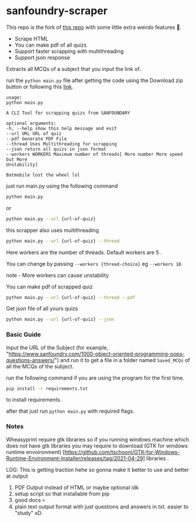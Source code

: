 # sanfoundry-scraper

This repo is the fork of [this repo](https://github.com/raprocks/sanfoundry-scraper) with some little extra weirdo features 🤠.

- Scrape HTML
- You can make pdf of all quizs
- Support faster scrapping with multithreading
- Support json response

Extracts all MCQs of a subject that you input the link of.

run the `python main.py` file after getting the code using the Download zip button or following this [link](https://github.com/dwivedi-ritik/sanfoundry-scraper).

```terminal
usage:
python main.py

A CLI Tool for scrapping quizs from SANFOUNDARY

optional arguments:
-h, --help show this help message and exit
--url URL URL of quiz
--pdf Generate PDF File
--thread Uses Multithreading for scrapping
--json return all quizs in json format
--workers WORKERS Maximum number of threads[ More number More speed but More
Unstability]

Batmobile lost the wheel lol
```

just run main.py using the following command

```bash
python main.py
```

or

```bash
python main.py --url {url-of-quiz}
```

this scrapper also uses multithreading

```bash
python main.py --url {url-of-quiz} --thread
```

Here workers are the number of threads. Default workers are 5 .

You can change by passing `--workers {thread-choice}` eg `--workers 10`.

note - More workers can cause unstability

You can make pdf of scrapped quiz

```bash
python main.py --url {url-of-quiz} --thread --pdf
```

Get json file of all yours quizs

```bash
python main.py --url {url-of-quiz} --json
```

### Basic Guide

Input the URL of the Subject (for example, "https://www.sanfoundry.com/1000-object-oriented-programming-oops-questions-answers/") and run it to get a file in a folder named
`Saved_MCQs` of all the MCQs of the subject.

run the following command if you are using the program for the first time.

```bash
pip install -r requirements.txt
```
to install requirements.

after that just run `python main.py` with required flags.

### Notes

Wheasyprint require gtk libraries so if you running windows machine which does not have gtk libraries you may require to download (GTK for windows runtime envoironment) [https://github.com/tschoonj/GTK-for-Windows-Runtime-Environment-Installer/releases/tag/2021-04-29] libraries .


LOG: This is getting traction hehe so gonna make it better to use and better at output

1. PDF Output instead of HTML or maybe optional idk
2. setup script so that installable from pip
3. good docs 💀
4. plain text output format with just questions and answers in txt. easier to "study" xD.
